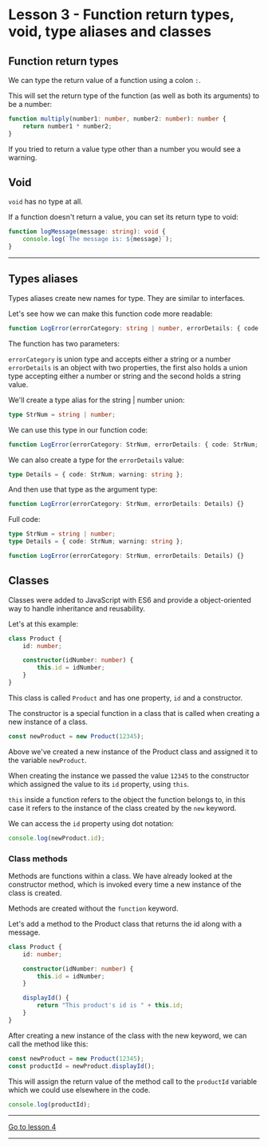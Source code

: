 # Lesson 3 - Function return types, void, type aliases and classes

## Function return types

We can type the return value of a function using a colon `:`.

This will set the return type of the function (as well as both its arguments) to be a number:

```ts
function multiply(number1: number, number2: number): number {
	return number1 * number2;
}
```

If you tried to return a value type other than a number you would see a warning.

## Void

`void` has no type at all.

If a function doesn't return a value, you can set its return type to void:

```ts
function logMessage(message: string): void {
	console.log(`The message is: ${message}`);
}
```

---

## Types aliases

Types aliases create new names for type. They are similar to interfaces.

Let's see how we can make this function code more readable:

```ts
function LogError(errorCategory: string | number, errorDetails: { code: string | number; warning: string }) {}
```

The function has two parameters:

`errorCategory` is union type and accepts either a string or a number
`errorDetails` is an object with two properties, the first also holds a union type accepting either a number or string and the second holds a string value.

We'll create a type alias for the string | number union:

```ts
type StrNum = string | number;
```

We can use this type in our function code:

```ts
function LogError(errorCategory: StrNum, errorDetails: { code: StrNum; warning: string }) {}
```

We can also create a type for the `errorDetails` value:

```ts
type Details = { code: StrNum; warning: string };
```

And then use that type as the argument type:

```ts
function LogError(errorCategory: StrNum, errorDetails: Details) {}
```

Full code:

```ts
type StrNum = string | number;
type Details = { code: StrNum; warning: string };

function LogError(errorCategory: StrNum, errorDetails: Details) {}
```

## Classes

Classes were added to JavaScript with ES6 and provide a object-oriented way to handle inheritance and reusability.

Let's at this example:

```ts
class Product {
	id: number;

	constructor(idNumber: number) {
		this.id = idNumber;
	}
}
```

This class is called `Product` and has one property, `id` and a constructor.

The constructor is a special function in a class that is called when creating a new instance of a class.

```ts
const newProduct = new Product(12345);
```

Above we've created a new instance of the Product class and assigned it to the variable `newProduct`.

When creating the instance we passed the value `12345` to the constructor which assigned the value to its `id` property, using `this`.

`this` inside a function refers to the object the function belongs to, in this case it refers to the instance of the class created by the `new` keyword.

We can access the `id` property using dot notation:

```ts
console.log(newProduct.id);
```

### Class methods

Methods are functions within a class. We have already looked at the constructor method, which is invoked every time a new instance of the class is created.

Methods are created without the `function` keyword.

Let's add a method to the Product class that returns the id along with a message.

```ts
class Product {
	id: number;

	constructor(idNumber: number) {
		this.id = idNumber;
	}

	displayId() {
		return "This product's id is " + this.id;
	}
}
```

After creating a new instance of the class with the new keyword, we can call the method like this:

```ts
const newProduct = new Product(12345);
const productId = newProduct.displayId();
```

This will assign the return value of the method call to the `productId` variable which we could use elsewhere in the code.

```ts
console.log(productId);
```

<!-- ## Lesson Task

There are practice questions in the master branch of <a href="https://github.com/NoroffFEU/lesson-task-pf-module1-lesson3" target="_blank">this repo</a>.

There are example answers in the <a href="https://github.com/NoroffFEU/lesson-task-pf-module1-lesson3/tree/answers" target="_blank">answers branch</a>.

Try the exercises before checking the solutions. -->

---

[Go to lesson 4](4)

---
